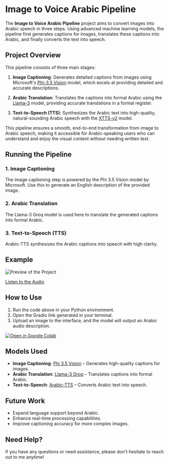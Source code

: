 # Image to Voice Arabic Pipeline

The **Image to Voice Arabic Pipeline** project aims to convert images into Arabic speech in three steps. Using advanced machine learning models, the pipeline first generates captions for images, translates these captions into Arabic, and finally converts the text into speech.

## Project Overview

This pipeline consists of three main stages:

1. **Image Captioning**: Generates detailed captions from images using Microsoft's [Phi-3.5 Vision](https://huggingface.co/microsoft/Phi-3.5-vision-instruct) model, which excels at providing detailed and accurate descriptions.
  
2. **Arabic Translation**: Translates the captions into formal Arabic using the [Llama-3](https://huggingface.co/Groq/Llama-3-Groq-8B-Tool-Use) model, providing accurate translations in a formal register.
  
3. **Text-to-Speech (TTS)**: Synthesizes the Arabic text into high-quality, natural-sounding Arabic speech with the [XTTS-v2](https://huggingface.co/coqui/XTTS-v2) model.

This pipeline ensures a smooth, end-to-end transformation from image to Arabic speech, making it accessible for Arabic-speaking users who can understand and enjoy the visual content without needing written text.



## Running the Pipeline

### 1. Image Captioning

The image captioning step is powered by the Phi 3.5 Vision model by Microsoft. Use this to generate an English description of the provided image.

### 2. Arabic Translation

The Llama-3 Groq model is used here to translate the generated captions into formal Arabic.

### 3. Text-to-Speech (TTS)

Arabic-TTS synthesizes the Arabic captions into speech with high clarity.

## Example
![Preview of the Project](images/sample-image.png)

[Listen to the Audio](audio/sample-audio.mp3)

## How to Use

1. Run the code above in your Python environment.
2. Open the Gradio link generated in your terminal.
3. Upload an image to the interface, and the model will output an Arabic audio description.

[![Open in Google Colab](https://colab.research.google.com/assets/colab-badge.svg)](https://colab.research.google.com/drive/1Yr3bmW8vzYLbxAwT67OgM7jhG6cx1KvN?usp=sharing)
## Models Used

- **Image Captioning**: [Phi 3.5 Vision](https://huggingface.co/microsoft/Phi-3.5-vision-instruct) – Generates high-quality captions for images.
- **Arabic Translation**: [Llama-3 Groq](https://huggingface.co/Groq/Llama-3-Groq-8B-Tool-Use) – Translates captions into formal Arabic.
- **Text-to-Speech**: [Arabic-TTS](https://huggingface.co/coqui/XTTS-v2) – Converts Arabic text into speech.

## Future Work

- Expand language support beyond Arabic.
- Enhance real-time processing capabilities.
- Improve captioning accuracy for more complex images.

## Need Help?

If you have any questions or need assistance, please don't hesitate to reach out to me anytime!
